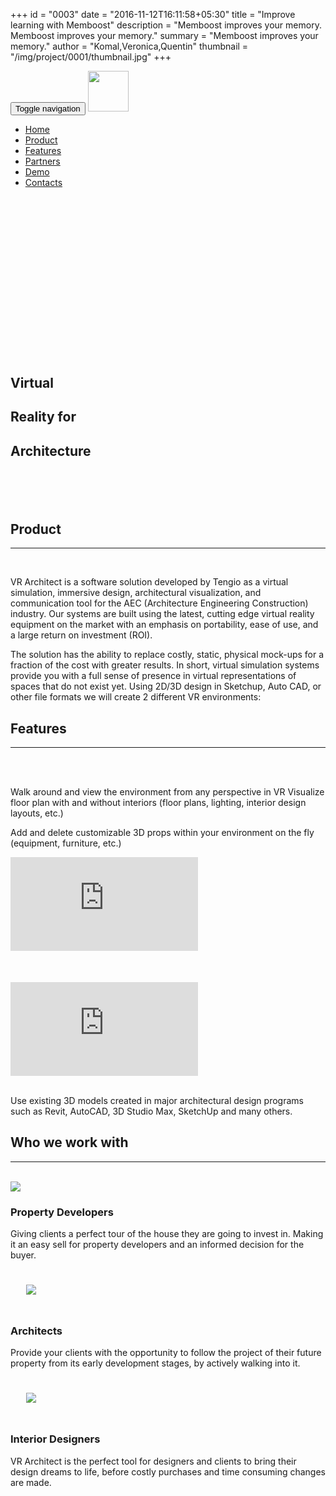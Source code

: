 +++
id = "0003"
date = "2016-11-12T16:11:58+05:30"
title = "Improve learning with Memboost"
description = "Memboost improves your memory. Memboost improves your memory."
summary = "Memboost improves your memory."
author = "Komal,Veronica,Quentin"
thumbnail = "/img/project/0001/thumbnail.jpg"
+++
<nav id="mainNav" class="toolbar navbar navbar-default navbar-fixed-top">
    <div class="container-fluid">
        <div class="navbar-header">
            <button type="button" class="navbar-toggle collapsed" data-toggle="collapse"
            data-target="#bs-example-navbar-collapse-1" aria-expanded="false">
                <span class="sr-only">Toggle navigation</span>
                <span class="icon-bar"></span>
                <span class="icon-bar"></span>
                <span class="icon-bar"></span>
            </button>
            <a class="navbar-brand page-scroll" href="/">
              <img src="/img/logo.svg" width="65px"/>
            </a>
        </div>
        <div class="navbar-collapse collapse" id="bs-example-navbar-collapse-1">
            <ul class="nav navbar-nav navbar-right">
                <li><a class="page-scroll" href="#home">Home</a></li>
                <li><a class="page-scroll" href="#product">Product</a></li>
                <li><a class="page-scroll" href="#features">Features</a></li>
                <li><a class="page-scroll" href="#partners">Partners</a></li>
                <li><a class="page-scroll" href="#demo">Demo</a></li>
                <li><a class="page-scroll" href="#contact">Contacts</a></li>
            </ul>
        </div>
    </div>
</nav>
<section id="home" style="padding:0px;">
  <div class="container-fluid title-background">
    <div class="row">
      <div class="col-lg-8 col-lg-offset-2 col-md-8 col-md-offset-2 col-sm-12">
        <h1 style="margin-top: 300px;"><span class="title">Virtual</span></h1>
        <h1><span class="title">Reality for</span></h1>
        <h1 style="margin-bottom: 100px;"><span class="title">Architecture</span></h1>
      </div>
    </div>
  </div>
</section>
<section id="product" class="alternative-row-background">
  <div class="container-fluid">
    <div class="row">
        <div class="col-lg-8 col-lg-offset-2 col-md-8 col-md-offset-2 col-sm-12">
            <h2 class="section-heading">Product</h2>
            <hr class="primary" />
            <br />
            <p>VR Architect is a software solution developed by Tengio as a virtual simulation, immersive design, architectural visualization, and communication tool for the AEC (Architecture Engineering Construction) industry. Our systems are built using the latest, cutting edge virtual reality equipment on the market with an emphasis on portability, ease of use, and a large return on investment (ROI).</p>
            <p>The solution has the ability to replace costly, static, physical mock-ups for a fraction of the cost with greater results. In short, virtual simulation systems provide you with a full sense of presence in virtual representations of spaces that do not exist yet. Using 2D/3D design in Sketchup, Auto CAD, or other file formats we will create 2 different VR environments:</p>
        </div>
    </div>
  </div>
</section>
<section id="features">
  <div class="container-fluid">
    <div class="row">
      <h2 class="section-heading">Features</h2>
      <hr class="primary">
      <br />
    </div>
    <div class="row">
      <div class="col-lg-8 col-lg-offset-2 col-md-8 col-md-offset-2 col-sm-12">
        <div class="col-lg-6">
          <br />
          <p>Walk around and view the environment from any perspective in VR Visualize floor plan with and without interiors (floor plans, lighting, interior design layouts, etc.)</p>
          <p>Add and delete customizable 3D props within your environment on the fly (equipment, furniture, etc.)</p>
        </div>
        <div class="col-lg-6">
          <div class="youtube-container">
            <iframe src="https://www.youtube.com/embed/EmAoENCBUUY" frameborder="0" allowfullscreen></iframe>
          </div>
        </div>
      </div>
    </div>
    <div class="row" style="height: 50px; width:100%;">
      <div class="col-lg-12 col-md-12 col-sm-12">
        <br />
      </div>
    </div>
    <div class="row">
      <div class="col-lg-8 col-lg-offset-2 col-md-8 col-md-offset-2 col-sm-12">
        <div class="col-lg-6">
          <div class="youtube-container">
            <iframe src="https://www.youtube.com/embed/F8oF5AtloTY" frameborder="0" allowfullscreen></iframe>
          </div>
        </div>
        <div class="col-lg-6">
          <br />
          <p>Use existing 3D models created in major architectural design programs such as Revit, AutoCAD, 3D Studio Max, SketchUp and many others.<p>
        </div>
    </div>
  </div>
</section>
<section id="partners" class="alternative-row-background">
  <div class="container-fluid">
    <div class="row">
        <div class="col-lg-12">
          <h2 class="section-heading">Who we work with</h2>
          <hr class="primary" />
          <br />
        </div>
    </div>
    <div class="row">
      <div class="col-lg-8 col-lg-offset-2 col-md-8 col-md-offset-2 col-sm-12">
        <div class="row">
          <div class="col-lg-4 col-md-4 col-sm-4 feature">
                <img src="/img/project/0001/cask.svg" class="partners-thumbnail img-circle">
              <h3>Property Developers</h3>
              <p>Giving clients a perfect tour of the house they are going to invest in. Making it an easy sell for property developers and an informed decision for the buyer.</p>
          </div>
          <div class="col-lg-4 col-md-4 col-sm-4 feature">
              <img src="/img/project/0001/goniometer.svg" class="partners-thumbnail img-circle" style="padding:25px">
              <h3>Architects</h3>
              <p>Provide your clients with the opportunity to follow the project of their future property from its early development stages, by actively walking into it.</p>
          </div>
          <div class="col-lg-4 col-md-4 col-sm-4 feature">
              <img src="/img/project/0001/pen_ruler.svg" class="partners-thumbnail img-circle" style="padding:25px">
              <h3>Interior Designers</h3>
              <p>VR Architect is the perfect tool for designers and clients to bring their design dreams to life, before costly purchases and time consuming changes are made.</p>
          </div>
        </div>
      </div>
    </div>
  </div>
</section>
